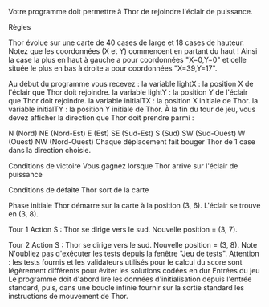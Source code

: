Votre programme doit permettre à Thor de rejoindre l'éclair de puissance.
 	
Règles

Thor évolue sur une carte de 40 cases de large et 18 cases de hauteur. Notez que les coordonnées (X et Y) commencent en partant du haut ! Ainsi la case la plus en haut à gauche a pour coordonnées "X=0,Y=0" et celle située le plus en bas à droite a pour coordonnées "X=39,Y=17".

Au début du programme vous recevez :
la variable lightX : la position X de l'éclair que Thor doit rejoindre.
la variable lightY : la position Y de l'éclair que Thor doit rejoindre.
la variable initialTX : la position X initiale de Thor.
la variable initialTY : la position Y initiale de Thor.
À la fin du tour de jeu, vous devez afficher la direction que Thor doit prendre parmi :
	
N (Nord)
NE (Nord-Est)
E (Est)
SE (Sud-Est)
S (Sud)
SW (Sud-Ouest)
W (Ouest)
NW (Nord-Ouest)
Chaque déplacement fait bouger Thor de 1 case dans la direction choisie.
 
 
Conditions de victoire
Vous gagnez lorsque Thor arrive sur l'éclair de puissance
 
Conditions de défaite
Thor sort de la carte

Phase initiale
Thor démarre sur la carte à la position (3, 6). L'éclair se trouve en (3, 8).

Tour 1
Action S : Thor se dirige vers le sud.
Nouvelle position = (3, 7).

Tour 2
Action S : Thor se dirige vers le sud.
Nouvelle position = (3, 8).
 	Note
N'oubliez pas d'exécuter les tests depuis la fenêtre "Jeu de tests".
Attention : les tests fournis et les validateurs utilisés pour le calcul du score sont légèrement différents pour éviter les solutions codées en dur
 	Entrées du jeu
Le programme doit d'abord lire les données d'initialisation depuis l'entrée standard, puis, dans une boucle infinie fournir sur la sortie standard les instructions de mouvement de Thor.
